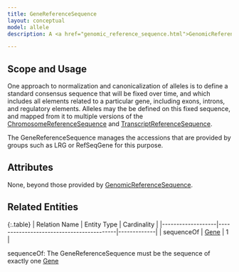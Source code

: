 ```yaml
---
title: GeneReferenceSequence
layout: conceptual
model: allele
description: A <a href="genomic_reference_sequence.html">GenomicReferenceSequence</a> describing the sequence of a chromosomal segment containing a gene, such as those created by LRG or RefSeqGene.

---
```


Scope and Usage
---------------

One approach to normalization and canonicalization of alleles is to define a standard consensus sequence that will be fixed over time, and which includes all elements related to a particular gene, including exons, introns, and regulatory elements.    Alleles may the be defined on this fixed sequence, and mapped from it to multiple versions of the [ChromosomeReferenceSequence](chromosome_reference_sequence.html) and [TranscriptReferenceSequence](transcript_reference_sequence.html).

The GeneReferenceSequence manages the accessions that are provided by groups such as LRG or RefSeqGene for this purpose.
 
Attributes
----------

None, beyond those provided by [GenomicReferenceSequence](genomic_reference_sequence.html).


Related Entities
----------------

{:.table}
| Relation Name     | Entity Type                              | Cardinality |
|-------------------|------------------------------------------|-------------|
| sequenceOf | [Gene](gene.html) | 1        |


sequenceOf: The GeneReferenceSequence must be the sequence of exactly one [Gene](gene.html)

